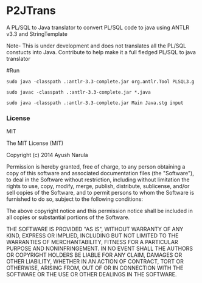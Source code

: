 P2JTrans
========

A PL/SQL to Java translator to convert PL/SQL code to java using ANTLR v3.3 and StringTemplate

Note- This is under development and does not translates all the PL/SQL constucts into Java. 
Contribute to help make it a full fledged PL/SQL to java translator

#Run

`sudo java -classpath .:antlr-3.3-complete.jar org.antlr.Tool PLSQL3.g`

`sudo javac -classpath .:antlr-3.3-complete.jar *.java`

`sudo java -classpath .:antlr-3.3-complete.jar Main Java.stg input`


### License
MIT

The MIT License (MIT)

Copyright (c) 2014 Ayush Narula

Permission is hereby granted, free of charge, to any person obtaining a copy
of this software and associated documentation files (the "Software"), to deal
in the Software without restriction, including without limitation the rights
to use, copy, modify, merge, publish, distribute, sublicense, and/or sell
copies of the Software, and to permit persons to whom the Software is
furnished to do so, subject to the following conditions:

The above copyright notice and this permission notice shall be included in all
copies or substantial portions of the Software.

THE SOFTWARE IS PROVIDED "AS IS", WITHOUT WARRANTY OF ANY KIND, EXPRESS OR
IMPLIED, INCLUDING BUT NOT LIMITED TO THE WARRANTIES OF MERCHANTABILITY,
FITNESS FOR A PARTICULAR PURPOSE AND NONINFRINGEMENT. IN NO EVENT SHALL THE
AUTHORS OR COPYRIGHT HOLDERS BE LIABLE FOR ANY CLAIM, DAMAGES OR OTHER
LIABILITY, WHETHER IN AN ACTION OF CONTRACT, TORT OR OTHERWISE, ARISING FROM,
OUT OF OR IN CONNECTION WITH THE SOFTWARE OR THE USE OR OTHER DEALINGS IN THE
SOFTWARE.
